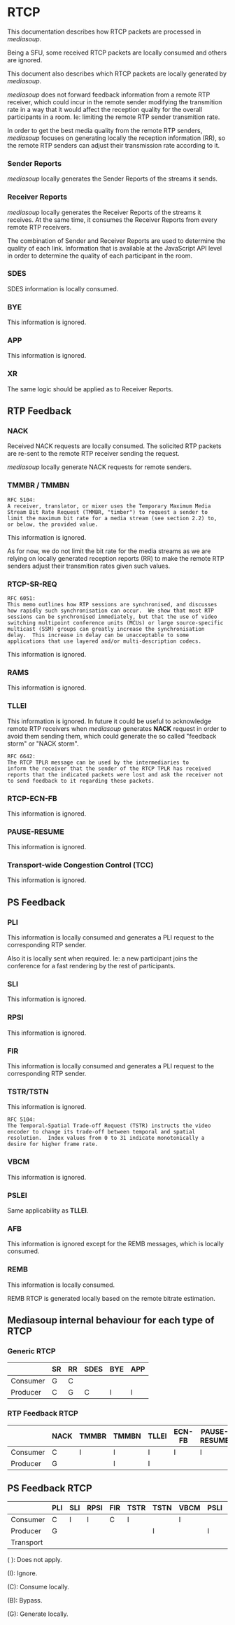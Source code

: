 # RTCP

This documentation describes how RTCP packets are processed in *mediasoup*.

Being a SFU, some received RTCP packets are locally consumed and others are ignored.

This document also describes which RTCP packets are locally generated by *mediasoup*.

*mediasoup* does not forward feedback information from a remote RTP receiver, which could incur in the remote sender modifying the transmition rate in a way that it would affect the reception quality for the overall participants in a room. Ie: limiting the remote RTP sender transmition rate.

In order to get the best media quality from the remote RTP senders, *mediasoup* focuses on generating locally the reception information (RR), so the remote RTP senders can adjust their transmission rate according to it.

### Sender Reports

*mediasoup* locally generates the Sender Reports of the streams it sends.

### Receiver Reports

*mediasoup* locally generates the Receiver Reports of the streams it receives. At the same time, it consumes the Receiver Reports from every remote RTP receivers.

The combination of Sender and Receiver Reports are used to determine the quality of each link. Information that is available at the JavaScript API level in order to determine the quality of each participant in the room.

### SDES

SDES information is locally consumed.

### BYE

This information is ignored.

### APP

This information is ignored.

### XR

The same logic should be applied as to Receiver Reports.

## RTP Feedback

### NACK

Received NACK requests are locally consumed. The solicited RTP packets are re-sent to the remote RTP receiver sending the request.

*mediasoup* locally generate NACK requests for remote senders.

### TMMBR / TMMBN

```
RFC 5104:
A receiver, translator, or mixer uses the Temporary Maximum Media
Stream Bit Rate Request (TMMBR, "timber") to request a sender to
limit the maximum bit rate for a media stream (see section 2.2) to,
or below, the provided value.
```

This information is ignored.

As for now, we do not limit the bit rate for the media streams as we are relying on locally generated reception reports (RR) to make the remote RTP senders adjust their transmition rates given such values.

### RTCP-SR-REQ

```
RFC 6051:
This memo outlines how RTP sessions are synchronised, and discusses
how rapidly such synchronisation can occur.  We show that most RTP
sessions can be synchronised immediately, but that the use of video
switching multipoint conference units (MCUs) or large source-specific
multicast (SSM) groups can greatly increase the synchronisation
delay.  This increase in delay can be unacceptable to some
applications that use layered and/or multi-description codecs.
```

This information is ignored.

### RAMS

This information is ignored.

### TLLEI

This information is ignored. In future it could be useful to acknowledge remote RTP receivers when *mediasoup* generates **NACK** request in order to avoid them sending them, which could generate the so called "feedback storm" or "NACK storm".

```
RFC 6642:
The RTCP TPLR message can be used by the intermediaries to
inform the receiver that the sender of the RTCP TPLR has received
reports that the indicated packets were lost and ask the receiver not
to send feedback to it regarding these packets.
```

### RTCP-ECN-FB

This information is ignored.

### PAUSE-RESUME

This information is ignored.

### Transport-wide Congestion Control (TCC)

This information is ignored.

## PS Feedback

### PLI

This information is locally consumed and generates a PLI request to the corresponding RTP sender.

Also it is locally sent when required. Ie: a new participant joins the conference for a fast rendering by the rest of participants.

### SLI

This information is ignored.

### RPSI

This information is ignored.

### FIR

This information is locally consumed and generates a PLI request to the corresponding RTP sender.

### TSTR/TSTN

This information is ignored.

```
RFC 5104:
The Temporal-Spatial Trade-off Request (TSTR) instructs the video
encoder to change its trade-off between temporal and spatial
resolution.  Index values from 0 to 31 indicate monotonically a
desire for higher frame rate.
```

### VBCM

This information is ignored.

### PSLEI

Same applicability as **TLLEI**.

### AFB

This information is ignored except for the REMB messages, which is locally consumed.

### REMB

This information is locally consumed.

REMB RTCP is generated locally based on the remote bitrate estimation.


## Mediasoup internal behaviour for each type of RTCP

### Generic RTCP

|           | SR | RR | SDES | BYE | APP |
| --------- | -- | -- | ---- | --- | --- |
| Consumer  |  G |  C |      |     |     |
| Producer  |  C |  G |  C   |  I  |  I  |

### RTP Feedback RTCP

|           | NACK | TMMBR | TMMBN | TLLEI | ECN-FB | PAUSE-RESUME | TCC |
| --------- | ---- | ----- | ----- | ----- | ------ | ------------ | --- |
| Consumer  |   C  |   I   |   I   |   I   |    I   |       I      |     |
| Producer  |   G  |       |   I   |   I   |        |              |     |

## PS Feedback RTCP

|           | PLI | SLI | RPSI | FIR | TSTR | TSTN | VBCM | PSLI | AFB | REMB |
| --------- | --- | --- | ---- | --- | ---- | ---- | ---- | ---- | --- | ---- |
| Consumer  |  C  |  I  |  I   |  C  |  I   |      |  I   |      |  I  |  C   |
| Producer  |  G  |     |      |     |      |  I   |      |   I  |     |      |
| Transport |     |     |      |     |      |      |      |      |     |  G   |


( ): Does not apply.

(I): Ignore.

(C): Consume locally.

(B): Bypass.

(G): Generate locally.
